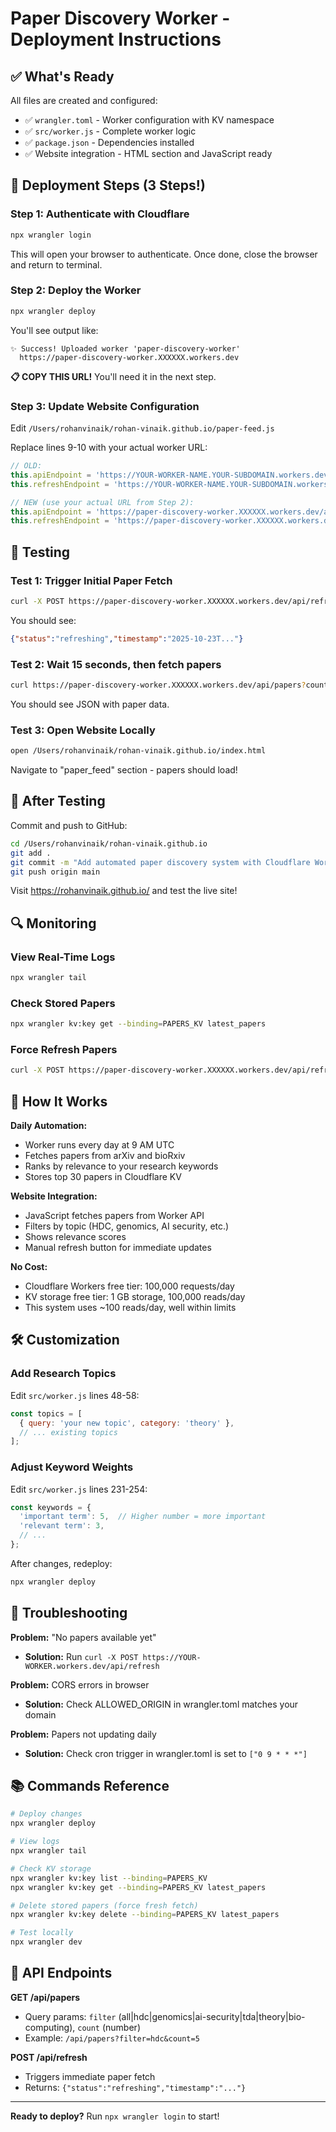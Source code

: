 # Paper Discovery Worker - Deployment Instructions

## ✅ What's Ready

All files are created and configured:
- ✅ `wrangler.toml` - Worker configuration with KV namespace
- ✅ `src/worker.js` - Complete worker logic
- ✅ `package.json` - Dependencies installed
- ✅ Website integration - HTML section and JavaScript ready

## 🚀 Deployment Steps (3 Steps!)

### Step 1: Authenticate with Cloudflare

```bash
npx wrangler login
```

This will open your browser to authenticate. Once done, close the browser and return to terminal.

### Step 2: Deploy the Worker

```bash
npx wrangler deploy
```

You'll see output like:
```
✨ Success! Uploaded worker 'paper-discovery-worker'
  https://paper-discovery-worker.XXXXXX.workers.dev
```

**📋 COPY THIS URL!** You'll need it in the next step.

### Step 3: Update Website Configuration

Edit `/Users/rohanvinaik/rohan-vinaik.github.io/paper-feed.js`

Replace lines 9-10 with your actual worker URL:

```javascript
// OLD:
this.apiEndpoint = 'https://YOUR-WORKER-NAME.YOUR-SUBDOMAIN.workers.dev/api/papers';
this.refreshEndpoint = 'https://YOUR-WORKER-NAME.YOUR-SUBDOMAIN.workers.dev/api/refresh';

// NEW (use your actual URL from Step 2):
this.apiEndpoint = 'https://paper-discovery-worker.XXXXXX.workers.dev/api/papers';
this.refreshEndpoint = 'https://paper-discovery-worker.XXXXXX.workers.dev/api/refresh';
```

## 🧪 Testing

### Test 1: Trigger Initial Paper Fetch

```bash
curl -X POST https://paper-discovery-worker.XXXXXX.workers.dev/api/refresh
```

You should see:
```json
{"status":"refreshing","timestamp":"2025-10-23T..."}
```

### Test 2: Wait 15 seconds, then fetch papers

```bash
curl https://paper-discovery-worker.XXXXXX.workers.dev/api/papers?count=3
```

You should see JSON with paper data.

### Test 3: Open Website Locally

```bash
open /Users/rohanvinaik/rohan-vinaik.github.io/index.html
```

Navigate to "paper_feed" section - papers should load!

## 📝 After Testing

Commit and push to GitHub:

```bash
cd /Users/rohanvinaik/rohan-vinaik.github.io
git add .
git commit -m "Add automated paper discovery system with Cloudflare Worker"
git push origin main
```

Visit https://rohanvinaik.github.io/ and test the live site!

## 🔍 Monitoring

### View Real-Time Logs

```bash
npx wrangler tail
```

### Check Stored Papers

```bash
npx wrangler kv:key get --binding=PAPERS_KV latest_papers
```

### Force Refresh Papers

```bash
curl -X POST https://paper-discovery-worker.XXXXXX.workers.dev/api/refresh
```

## 🎯 How It Works

**Daily Automation:**
- Worker runs every day at 9 AM UTC
- Fetches papers from arXiv and bioRxiv
- Ranks by relevance to your research keywords
- Stores top 30 papers in Cloudflare KV

**Website Integration:**
- JavaScript fetches papers from Worker API
- Filters by topic (HDC, genomics, AI security, etc.)
- Shows relevance scores
- Manual refresh button for immediate updates

**No Cost:**
- Cloudflare Workers free tier: 100,000 requests/day
- KV storage free tier: 1 GB storage, 100,000 reads/day
- This system uses ~100 reads/day, well within limits

## 🛠️ Customization

### Add Research Topics

Edit `src/worker.js` lines 48-58:

```javascript
const topics = [
  { query: 'your new topic', category: 'theory' },
  // ... existing topics
];
```

### Adjust Keyword Weights

Edit `src/worker.js` lines 231-254:

```javascript
const keywords = {
  'important term': 5,  // Higher number = more important
  'relevant term': 3,
  // ...
};
```

After changes, redeploy:

```bash
npx wrangler deploy
```

## 🐛 Troubleshooting

**Problem:** "No papers available yet"
- **Solution:** Run `curl -X POST https://YOUR-WORKER.workers.dev/api/refresh`

**Problem:** CORS errors in browser
- **Solution:** Check ALLOWED_ORIGIN in wrangler.toml matches your domain

**Problem:** Papers not updating daily
- **Solution:** Check cron trigger in wrangler.toml is set to `["0 9 * * *"]`

## 📚 Commands Reference

```bash
# Deploy changes
npx wrangler deploy

# View logs
npx wrangler tail

# Check KV storage
npx wrangler kv:key list --binding=PAPERS_KV
npx wrangler kv:key get --binding=PAPERS_KV latest_papers

# Delete stored papers (force fresh fetch)
npx wrangler kv:key delete --binding=PAPERS_KV latest_papers

# Test locally
npx wrangler dev
```

## 📖 API Endpoints

**GET /api/papers**
- Query params: `filter` (all|hdc|genomics|ai-security|tda|theory|bio-computing), `count` (number)
- Example: `/api/papers?filter=hdc&count=5`

**POST /api/refresh**
- Triggers immediate paper fetch
- Returns: `{"status":"refreshing","timestamp":"..."}`

---

**Ready to deploy?** Run `npx wrangler login` to start!
